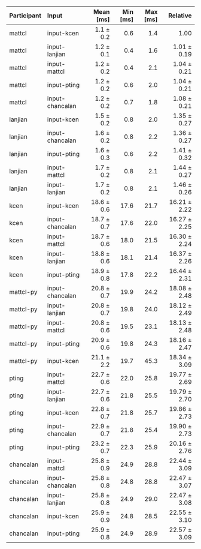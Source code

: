 | Participant | Input | Mean [ms] | Min [ms] | Max [ms] | Relative |
|:---|:---|---:|---:|---:|---:|
| mattcl | input-kcen | 1.1 ± 0.2 | 0.6 | 1.4 | 1.00 |
| mattcl | input-lanjian | 1.2 ± 0.1 | 0.4 | 1.6 | 1.01 ± 0.19 |
| mattcl | input-mattcl | 1.2 ± 0.2 | 0.4 | 2.1 | 1.04 ± 0.21 |
| mattcl | input-pting | 1.2 ± 0.2 | 0.6 | 2.0 | 1.04 ± 0.21 |
| mattcl | input-chancalan | 1.2 ± 0.2 | 0.7 | 1.8 | 1.08 ± 0.21 |
| lanjian | input-kcen | 1.5 ± 0.2 | 0.8 | 2.0 | 1.35 ± 0.27 |
| lanjian | input-chancalan | 1.6 ± 0.2 | 0.8 | 2.2 | 1.36 ± 0.27 |
| lanjian | input-pting | 1.6 ± 0.3 | 0.6 | 2.2 | 1.41 ± 0.32 |
| lanjian | input-mattcl | 1.7 ± 0.2 | 0.8 | 2.1 | 1.44 ± 0.27 |
| lanjian | input-lanjian | 1.7 ± 0.2 | 0.8 | 2.1 | 1.46 ± 0.26 |
| kcen | input-kcen | 18.6 ± 0.6 | 17.6 | 21.7 | 16.21 ± 2.22 |
| kcen | input-chancalan | 18.7 ± 0.7 | 17.6 | 22.0 | 16.27 ± 2.25 |
| kcen | input-mattcl | 18.7 ± 0.6 | 18.0 | 21.5 | 16.30 ± 2.24 |
| kcen | input-lanjian | 18.8 ± 0.6 | 18.1 | 21.4 | 16.37 ± 2.26 |
| kcen | input-pting | 18.9 ± 0.8 | 17.8 | 22.2 | 16.44 ± 2.31 |
| mattcl-py | input-chancalan | 20.8 ± 0.7 | 19.9 | 24.2 | 18.08 ± 2.48 |
| mattcl-py | input-lanjian | 20.8 ± 0.7 | 19.8 | 24.0 | 18.12 ± 2.49 |
| mattcl-py | input-mattcl | 20.8 ± 0.6 | 19.5 | 23.1 | 18.13 ± 2.48 |
| mattcl-py | input-pting | 20.9 ± 0.6 | 19.8 | 24.3 | 18.16 ± 2.47 |
| mattcl-py | input-kcen | 21.1 ± 2.2 | 19.7 | 45.3 | 18.34 ± 3.09 |
| pting | input-mattcl | 22.7 ± 0.6 | 22.0 | 25.8 | 19.77 ± 2.69 |
| pting | input-lanjian | 22.7 ± 0.6 | 21.8 | 25.5 | 19.79 ± 2.70 |
| pting | input-kcen | 22.8 ± 0.7 | 21.8 | 25.7 | 19.86 ± 2.73 |
| pting | input-chancalan | 22.9 ± 0.7 | 21.8 | 25.4 | 19.90 ± 2.73 |
| pting | input-pting | 23.2 ± 0.7 | 22.3 | 25.9 | 20.16 ± 2.76 |
| chancalan | input-mattcl | 25.8 ± 0.9 | 24.9 | 28.8 | 22.44 ± 3.09 |
| chancalan | input-chancalan | 25.8 ± 0.8 | 24.8 | 28.8 | 22.47 ± 3.07 |
| chancalan | input-lanjian | 25.8 ± 0.8 | 24.9 | 29.0 | 22.47 ± 3.08 |
| chancalan | input-kcen | 25.9 ± 0.9 | 24.8 | 28.5 | 22.55 ± 3.10 |
| chancalan | input-pting | 25.9 ± 0.8 | 24.9 | 28.9 | 22.57 ± 3.09 |
